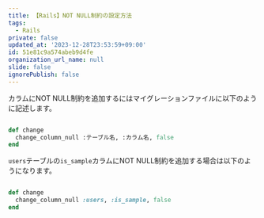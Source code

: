```yaml
---
title: 【Rails】NOT NULL制約の設定方法
tags:
  - Rails
private: false
updated_at: '2023-12-28T23:53:59+09:00'
id: 51e81c9a574abeb9d4fe
organization_url_name: null
slide: false
ignorePublish: false
---
```

カラムにNOT NULL制約を追加するにはマイグレーションファイルに以下のように記述します。

```rb

def change
  change_column_null :テーブル名, :カラム名, false
end

```

`users`テーブルの`is_sample`カラムにNOT NULL制約を追加する場合は以下のようになります。

```rb

def change
  change_column_null :users, :is_sample, false
end

```
